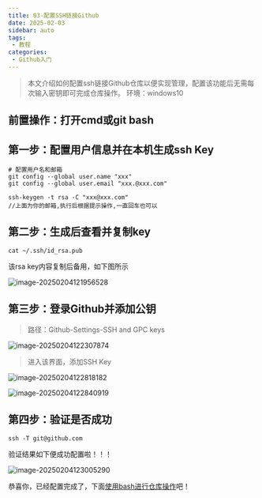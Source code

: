 ```yaml
---
title: 03-配置SSH链接Github
date: 2025-02-03
sidebar: auto
tags:
 - 教程
categories: 
 - Github入门
---
```


> 本文介绍如何配置ssh链接Github仓库以便实现管理，配置该功能后无需每次输入密钥即可完成仓库操作。
> 环境：windows10

## 前置操作：打开cmd或git bash

## 第一步：配置用户信息并在本机生成ssh Key

```shell
# 配置用户名和邮箱
git config --global user.name "xxx"
git config --global user.email "xxx.@xxx.com"
```

```shell
ssh-keygen -t rsa -C "xxx@xxx.com"
//上面为你的邮箱,执行后根据提示操作,一直回车也可以
```

## 第二步：生成后查看并复制key

```shell
cat ~/.ssh/id_rsa.pub
```

该rsa key内容复制后备用，如下图所示

![image-20250204121956528](http://cdn.cookcode.xyz/img/blog/image-20250204121956528.png)

## 第三步：登录Github并添加公钥

> 路径：Github-Settings-SSH and GPC keys

![image-20250204122307874](http://cdn.cookcode.xyz/img/blog/image-20250204122307874.png)

> 进入该界面，添加SSH Key

![image-20250204122818182](http://cdn.cookcode.xyz/img/blog/image-20250204122818182.png)

![image-20250204122840919](http://cdn.cookcode.xyz/img/blog/image-20250204122840919.png)

## 第四步：验证是否成功

```shell
ssh -T git@github.com
```

验证结果如下便成功配置啦！！！

![image-20250204123005290](http://cdn.cookcode.xyz/img/blog/image-20250204123005290.png)

恭喜你，已经配置完成了，下面[使用bash进行仓库操作](./04-拉取和上传到Github仓库.md)吧！
